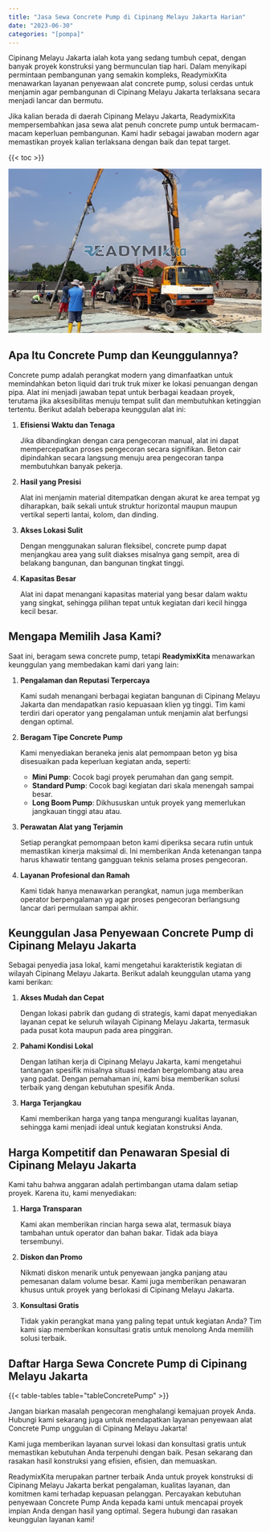 ```yaml
---
title: "Jasa Sewa Concrete Pump di Cipinang Melayu Jakarta Harian"
date: "2023-06-30"
categories: "[pompa]"
---
```


Cipinang Melayu Jakarta ialah kota yang sedang tumbuh cepat, dengan banyak proyek konstruksi yang bermunculan tiap hari. Dalam menyikapi permintaan pembangunan yang semakin kompleks, ReadymixKita menawarkan layanan penyewaan alat concrete pump, solusi cerdas untuk menjamin agar pembangunan di Cipinang Melayu Jakarta terlaksana secara menjadi lancar dan bermutu.

Jika kalian berada di daerah Cipinang Melayu Jakarta, ReadymixKita mempersembahkan jasa sewa alat penuh concrete pump untuk bermacam-macam keperluan pembangunan. Kami hadir sebagai jawaban modern agar memastikan proyek kalian terlaksana dengan baik dan tepat target.

{{< toc >}}

![Jasa Sewa Concrete Pump di Cipinang Melayu Jakarta Harian](/images/pompa/sewa-pompa-10.jpg)

## Apa Itu Concrete Pump dan Keunggulannya?

Concrete pump adalah perangkat modern yang dimanfaatkan untuk memindahkan beton liquid dari truk truk mixer ke lokasi penuangan dengan pipa. Alat ini menjadi jawaban tepat untuk berbagai keadaan proyek, terutama jika aksesibilitas menuju tempat sulit dan membutuhkan ketinggian tertentu. Berikut adalah beberapa keunggulan alat ini:

1. **Efisiensi Waktu dan Tenaga**

   Jika dibandingkan dengan cara pengecoran manual, alat ini dapat mempercepatkan proses pengecoran secara signifikan. Beton cair dipindahkan secara langsung menuju area pengecoran tanpa membutuhkan banyak pekerja.

2. **Hasil yang Presisi**

   Alat ini menjamin material ditempatkan dengan akurat ke area tempat yg diharapkan, baik sekali untuk struktur horizontal maupun maupun vertikal seperti lantai, kolom, dan dinding.

3. **Akses Lokasi Sulit**

   Dengan menggunakan saluran fleksibel, concrete pump dapat menjangkau area yang sulit diakses misalnya gang sempit, area di belakang bangunan, dan bangunan tingkat tinggi.

4. **Kapasitas Besar**

   Alat ini dapat menangani kapasitas material yang besar dalam waktu yang singkat, sehingga pilihan tepat untuk kegiatan dari kecil hingga kecil besar.

## Mengapa Memilih Jasa Kami?

Saat ini, beragam sewa concrete pump, tetapi **ReadymixKita** menawarkan keunggulan yang membedakan kami dari yang lain:

1. **Pengalaman dan Reputasi Terpercaya**

   Kami sudah menangani berbagai kegiatan bangunan di Cipinang Melayu Jakarta dan mendapatkan rasio kepuasaan klien yg tinggi. Tim kami terdiri dari operator yang pengalaman untuk menjamin alat berfungsi dengan optimal.

2. **Beragam Tipe Concrete Pump**

   Kami menyediakan beraneka jenis alat pemompaan beton yg bisa disesuaikan pada keperluan kegiatan anda, seperti:
   - **Mini Pump**: Cocok bagi proyek perumahan dan gang sempit.
   - **Standard Pump**: Cocok bagi kegiatan dari skala menengah sampai besar.
   - **Long Boom Pump**: Dikhususkan untuk proyek yang memerlukan jangkauan tinggi atau atau.

3. **Perawatan Alat yang Terjamin**

   Setiap perangkat pemompaan beton kami diperiksa secara rutin untuk memastikan kinerja maksimal di. Ini memberikan Anda ketenangan tanpa harus khawatir tentang gangguan teknis selama proses pengecoran.

4. **Layanan Profesional dan Ramah**

   Kami tidak hanya menawarkan perangkat, namun juga memberikan operator berpengalaman yg agar proses pengecoran berlangsung lancar dari permulaan sampai akhir.

## Keunggulan Jasa Penyewaan Concrete Pump di Cipinang Melayu Jakarta

Sebagai penyedia jasa lokal, kami mengetahui karakteristik kegiatan di wilayah Cipinang Melayu Jakarta. Berikut adalah keunggulan utama yang kami berikan:

1. **Akses Mudah dan Cepat**

   Dengan lokasi pabrik dan gudang di strategis, kami dapat menyediakan layanan cepat ke seluruh wilayah Cipinang Melayu Jakarta, termasuk pada pusat kota maupun pada area pinggiran.

2. **Pahami Kondisi Lokal**

   Dengan latihan kerja di Cipinang Melayu Jakarta, kami mengetahui tantangan spesifik misalnya situasi medan bergelombang atau area yang padat. Dengan pemahaman ini, kami bisa memberikan solusi terbaik yang dengan kebutuhan spesifik Anda.

3. **Harga Terjangkau**

   Kami memberikan harga yang tanpa mengurangi kualitas layanan, sehingga kami menjadi ideal untuk kegiatan konstruksi Anda.

## Harga Kompetitif dan Penawaran Spesial di Cipinang Melayu Jakarta

Kami tahu bahwa anggaran adalah pertimbangan utama dalam setiap proyek. Karena itu, kami menyediakan:

1. **Harga Transparan**

   Kami akan memberikan rincian harga sewa alat, termasuk biaya tambahan untuk operator dan bahan bakar. Tidak ada biaya tersembunyi.

2. **Diskon dan Promo**

   Nikmati diskon menarik untuk penyewaan jangka panjang atau pemesanan dalam volume besar. Kami juga memberikan penawaran khusus untuk proyek yang berlokasi di Cipinang Melayu Jakarta.

3. **Konsultasi Gratis**

   Tidak yakin perangkat mana yang paling tepat untuk kegiatan Anda? Tim kami siap memberikan konsultasi gratis untuk menolong Anda memilih solusi terbaik.

## Daftar Harga Sewa Concrete Pump di Cipinang Melayu Jakarta

{{< table-tables table="tableConcretePump" >}}

Jangan biarkan masalah pengecoran menghalangi kemajuan proyek Anda. Hubungi kami sekarang juga untuk mendapatkan layanan penyewaan alat Concrete Pump unggulan di Cipinang Melayu Jakarta!

Kami juga memberikan layanan survei lokasi dan konsultasi gratis untuk memastikan kebutuhan Anda terpenuhi dengan baik. Pesan sekarang dan rasakan hasil konstruksi yang efisien, efisien, dan memuaskan.

ReadymixKita merupakan partner terbaik Anda untuk proyek konstruksi di Cipinang Melayu Jakarta berkat pengalaman, kualitas layanan, dan komitmen kami terhadap kepuasan pelanggan. Percayakan kebutuhan penyewaan Concrete Pump Anda kepada kami untuk mencapai proyek impian Anda dengan hasil yang optimal. Segera hubungi dan rasakan keunggulan layanan kami!